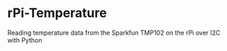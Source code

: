 # rPi-Temperature
Reading temperature data from the Sparkfun TMP102 on the rPi over I2C with Python
